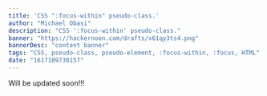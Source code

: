 ```yaml
---
title: 'CSS ":focus-within" pseudo-class.'
author: "Michael Obasi"
description: "CSS ':focus-within' pseudo-class."
banner: "https://hackernoon.com/drafts/x61qy3ts4.png"
bannerDesc: "content banner"
tags: "CSS, pseudo-class, pseudo-element, :focus-within, :focus, HTML"
date: "1617109730157"
---
```


Will be updated soon!!!
